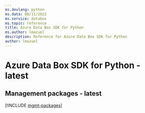 ```yaml
---
ms.devlang: python
ms.data: 08/11/2022
ms.service: databox
ms.topic: reference
title: Azure Data Box SDK for Python
ms.author: lmazuel
description: Reference for Azure Data Box SDK for Python
author: lmazuel
---
```

# Azure Data Box SDK for Python - latest

## Management packages - latest
[!INCLUDE [mgmt-packages](data-box-mgmt-index.md)]